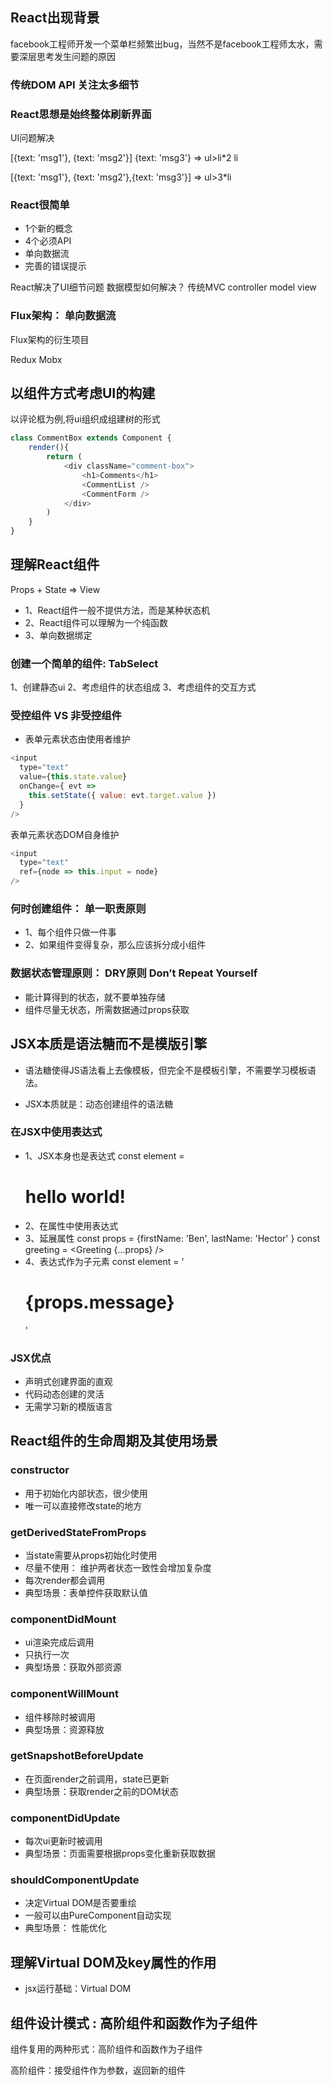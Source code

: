 
## React出现背景

facebook工程师开发一个菜单栏频繁出bug，当然不是facebook工程师太水，需要深层思考发生问题的原因

### 传统DOM API 关注太多细节

### React思想是始终整体刷新界面
UI问题解决

[{text: 'msg1'}, {text: 'msg2'}] {text: 'msg3'}  =>  ul>li*2 li

[{text: 'msg1'}, {text: 'msg2'},{text: 'msg3'}]  =>  ul>3*li


### React很简单
- 1个新的概念
- 4个必须API
- 单向数据流
- 完善的错误提示

React解决了UI细节问题
数据模型如何解决？ 传统MVC controller model view

### Flux架构： 单向数据流

Flux架构的衍生项目

Redux Mobx

## 以组件方式考虑UI的构建

以评论框为例,将ui组织成组建树的形式

```javascript
class CommentBox extends Component {
    render(){
        return (
            <div className="comment-box">
                <h1>Comments</h1>
                <CommentList />
                <CommentForm />
            </div>
        )
    }
}
```

## 理解React组件

Props + State => View

- 1、React组件一般不提供方法，而是某种状态机
- 2、React组件可以理解为一个纯函数
- 3、单向数据绑定


### 创建一个简单的组件: TabSelect

1、创建静态ui
2、考虑组件的状态组成
3、考虑组件的交互方式

### 受控组件 VS 非受控组件

- 表单元素状态由使用者维护
```javascript
<input
  type="text"
  value={this.state.value}
  onChange={ evt =>
    this.setState({ value: evt.target.value })
  }
/>
```

表单元素状态DOM自身维护
```javascript
<input
  type="text"
  ref={node => this.input = node}
/>
```

### 何时创建组件： 单一职责原则
- 1、每个组件只做一件事
- 2、如果组件变得复杂，那么应该拆分成小组件

### 数据状态管理原则： DRY原则 Don’t Repeat Yourself

- 能计算得到的状态，就不要单独存储
- 组件尽量无状态，所需数据通过props获取

## JSX本质是语法糖而不是模版引擎

- 语法糖使得JS语法看上去像模板，但完全不是模板引擎，不需要学习模板语法。

- JSX本质就是：动态创建组件的语法糖

### 在JSX中使用表达式

- 1、JSX本身也是表达式 const element = <h1>hello world!</h1>
- 2、在属性中使用表达式 <MyComponent foo={1+2+3+4} />
- 3、延展属性 const props = {firstName: 'Ben', lastName: 'Hector' } const greeting = <Greeting {...props} />
- 4、表达式作为子元素 const element = '<h1>{props.message}</h1>'

### JSX优点

- 声明式创建界面的直观
- 代码动态创建的灵活
- 无需学习新的模版语言

## React组件的生命周期及其使用场景

### constructor

- 用于初始化内部状态，很少使用
- 唯一可以直接修改state的地方

### getDerivedStateFromProps

- 当state需要从props初始化时使用
- 尽量不使用： 维护两者状态一致性会增加复杂度
- 每次render都会调用
- 典型场景：表单控件获取默认值

### componentDidMount

- ui渲染完成后调用
- 只执行一次
- 典型场景：获取外部资源

### componentWillMount

- 组件移除时被调用
- 典型场景：资源释放

### getSnapshotBeforeUpdate

- 在页面render之前调用，state已更新
- 典型场景：获取render之前的DOM状态

### componentDidUpdate

- 每次ui更新时被调用
- 典型场景：页面需要根据props变化重新获取数据

### shouldComponentUpdate

- 决定Virtual DOM是否要重绘
- 一般可以由PureComponent自动实现
- 典型场景： 性能优化


## 理解Virtual DOM及key属性的作用

- jsx运行基础：Virtual DOM


## 组件设计模式 : 高阶组件和函数作为子组件

组件复用的两种形式：高阶组件和函数作为子组件

高阶组件：接受组件作为参数，返回新的组件

